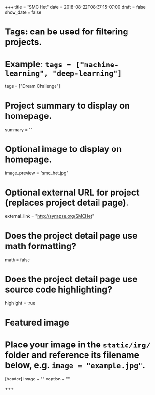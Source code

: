 +++
title = "SMC  Het"
date = 2018-08-22T08:37:15-07:00
draft = false
show_date = false

# Tags: can be used for filtering projects.
# Example: `tags = ["machine-learning", "deep-learning"]`
tags = ["Dream Challenge"]

# Project summary to display on homepage.
summary = ""

# Optional image to display on homepage.
image_preview = "smc_het.jpg"

# Optional external URL for project (replaces project detail page).
external_link = "http://synapse.org/SMCHet"

# Does the project detail page use math formatting?
math = false

# Does the project detail page use source code highlighting?
highlight = true

# Featured image
# Place your image in the `static/img/` folder and reference its filename below, e.g. `image = "example.jpg"`.
[header]
image = ""
caption = ""

+++
